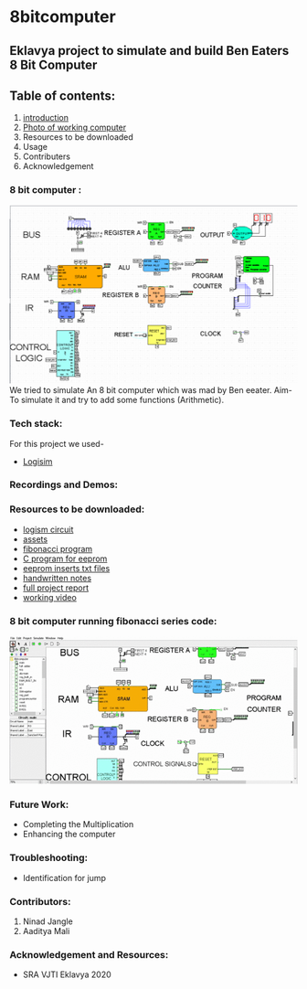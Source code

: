 # 8bitcomputer
## Eklavya project to simulate and build Ben Eaters 8 Bit Computer

## Table of contents:
  1. [introduction](intro.md)
  2. [Photo of working computer](doc:Readme#section-8-bit-computers)
  3. Resources to be downloaded
  4. Usage
  5. Contributers
  6. Acknowledgement



### 8 bit computer :
![](https://github.com/ninja3011/8bitcomputer/blob/master/asds.PNG)
We tried to simulate An 8 bit computer which was mad by Ben eeater.
Aim-To simulate it and try to add some functions (Arithmetic).

### Tech stack:
  For this project we used-
    <ul>
  <li><a href='https://logisim.en.uptodown.com/windows'>Logisim</a></li>
    </ul>
    
### Recordings and Demos:

### Resources to be downloaded:

- [logism circuit](https://github.com/ninja3011/8bitcomputer/blob/master/8bitcomputer.circ)
- [assets](https://github.com/ninja3011/8bitcomputer/blob/master/assets.zip)
- [fibonacci program](https://github.com/ninja3011/8bitcomputer/blob/master/programs.zip)
- [C program for eeprom](https://github.com/ninja3011/8bitcomputer/blob/master/rom_inserts_programs.zip)
- [eeprom inserts txt files](https://github.com/ninja3011/8bitcomputer/blob/master/rom_inserts.zip)
- [handwritten notes](https://github.com/ninja3011/8bitcomputer/blob/master/assets.zip)
- [full project report](https://github.com/ninja3011/8bitcomputer/blob/master/8bitcomputer.docx)
- [working video](https://drive.google.com/file/d/1I9pkEEhcmzGA9qCnPIdLh6NQYxmB5jP2/view?usp=sharing)

### 8 bit computer running fibonacci series code:
![](https://github.com/ninja3011/8bitcomputer/blob/master/Logisim_%20main%20of%208bitcomputer%202020-06-13%2010-27-48.gif)

### Future Work:
  <ul>
  <li>Completing the Multiplication</li>
  <li>Enhancing the computer</li>
  </ul>
  
### Troubleshooting:
  <ul>
  <li>Identification for jump</li>
  </ul>

### Contributors:
<ol>
  <li>Ninad Jangle</li>
  <li>Aaditya Mali</li>
</ol>

### Acknowledgement and Resources:
<ul>
  <li>SRA VJTI Eklavya 2020</li>
</ul>


